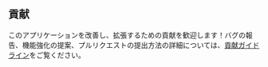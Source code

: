 ## 貢献
このアプリケーションを改善し、拡張するための貢献を歓迎します！バグの報告、機能強化の提案、プルリクエストの提出方法の詳細については、[貢献ガイドライン](CONTRIBUTING.ja.md)をご覧ください。
